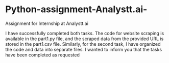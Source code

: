 # Python-assignment-Analystt.ai-
Assignment for Internship at Analystt.ai

I have successfully completed both tasks. 
The code for website scraping is available in the part1.py file, and the scraped data from the provided URL is stored in the part1.csv file.
Similarly, for the second task, I have organized the code and data into separate files. I wanted to inform you that the tasks have been completed as requested
